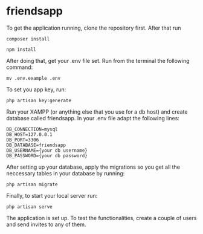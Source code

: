 # friendsapp

To get the application running, clone the repository first.
After that run
```
composer install
```

```
npm install
```

After doing that, get your .env file set. Run from the terminal the following command:
```
mv .env.example .env
```
To set you app key, run:
```
php artisan key:generate
```

Run your XAMPP (or anything else that you use for a db host) and create database called friendsapp.
In your .env file adapt the following lines:
```
DB_CONNECTION=mysql
DB_HOST=127.0.0.1
DB_PORT=3306
DB_DATABASE=friendsapp
DB_USERNAME={your db username}
DB_PASSWORD={your db password}
```

After setting up your database, apply the migrations so you get all the neccessary tables in your database by running:
```
php artisan migrate
```
Finally, to start your local server run:
```
php artisan serve
```

The application is set up. To test the functionalities, create a couple of users and send invites to any of them.
